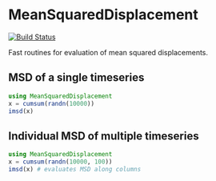 # MeanSquaredDisplacement

[![Build Status](https://github.com/mastrof/MeanSquaredDisplacement.jl/actions/workflows/CI.yml/badge.svg?branch=main)](https://github.com/mastrof/MeanSquaredDisplacement.jl/actions/workflows/CI.yml?query=branch%3Amain)

Fast routines for evaluation of mean squared displacements.

## MSD of a single timeseries
```julia
using MeanSquaredDisplacement
x = cumsum(randn(10000))
imsd(x)
```

## Individual MSD of multiple timeseries
```julia
using MeanSquaredDisplacement
x = cumsum(randn(10000, 100))
imsd(x) # evaluates MSD along columns
```

